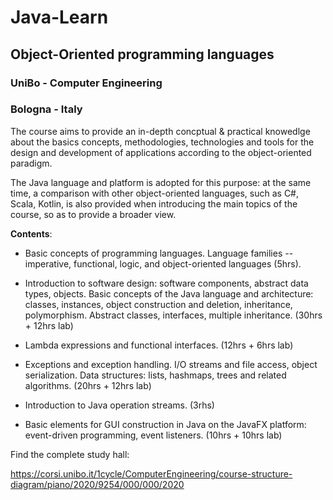 # Java-Learn

## Object-Oriented programming languages 

### UniBo - Computer Engineering

### Bologna - Italy

The course aims to provide an in-depth concptual & practical knowedlge about the basics concepts, methodologies, technologies and tools for the design and development of applications according to the object-oriented paradigm.

The Java language and platform is adopted for this purpose: at the same time, a comparison with other object-oriented languages, such as C#, Scala, Kotlin, is also provided when introducing the main topics of the course, so as to provide a broader view.

**Contents**:

- Basic concepts of programming languages. Language families -- imperative, functional, logic, and object-oriented languages (5hrs).

- Introduction to software design: software components, abstract data types, objects. Basic concepts of the Java language and architecture: classes, instances, object construction and deletion, inheritance, polymorphism. Abstract classes, interfaces, multiple inheritance. (30hrs + 12hrs lab)

- Lambda expressions and functional interfaces. (12hrs + 6hrs lab)

- Exceptions and exception handling. I/O streams and file access, object serialization. Data structures: lists, hashmaps, trees and related algorithms. (20hrs + 12hrs lab)

- Introduction to Java operation streams. (3rhs)

- Basic elements for GUI construction in Java on the JavaFX platform: event-driven programming, event listeners. (10hrs + 10hrs lab)

Find the complete study hall:

<https://corsi.unibo.it/1cycle/ComputerEngineering/course-structure-diagram/piano/2020/9254/000/000/2020>
